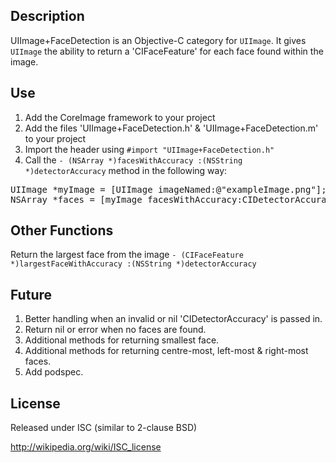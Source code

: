 ## Description

UIImage+FaceDetection is an Objective-C category for `UIImage`. It gives `UIImage` the ability to return a 'CIFaceFeature' for each face found within the image.

## Use

1.  Add the CoreImage framework to your project
2.  Add the files 'UIImage+FaceDetection.h' & 'UIImage+FaceDetection.m' to your project
3.  Import the header using  `#import "UIImage+FaceDetection.h"`
4.  Call the `- (NSArray *)facesWithAccuracy :(NSString *)detectorAccuracy` method in the following way:

<pre>
UIImage *myImage = [UIImage imageNamed:@"exampleImage.png"];
NSArray *faces = [myImage facesWithAccuracy:CIDetectorAccuracyHigh];
</pre>

## Other Functions
Return the largest face from the image 
`- (CIFaceFeature *)largestFaceWithAccuracy :(NSString *)detectorAccuracy`

## Future

1.  Better handling when an invalid or nil 'CIDetectorAccuracy' is passed in.
2.  Return nil or error when no faces are found.
3.  Additional methods for returning smallest face.
4.  Additional methods for returning centre-most, left-most & right-most faces.
5.  Add podspec.

## License

Released under ISC (similar to 2-clause BSD)

http://wikipedia.org/wiki/ISC_license